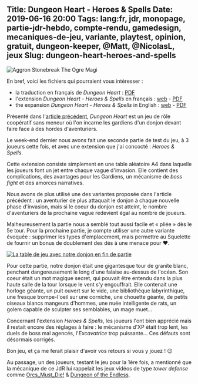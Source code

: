 Title: Dungeon Heart - Heroes & Spells
Date: 2019-06-16 20:00
Tags: lang:fr, jdr, monopage, partie-jdr-hebdo, compte-rendu, gamedesign, mecaniques-de-jeu, variante, playtest, opinion, gratuit, dungeon-keeper, @Matt, @NicolasL, jeux
Slug: dungeon-heart-heroes-and-spells
---
![Aggron Stonebreak The Ogre Magi](images/2019/06/aggron_stonebreak_the_ogre_magi_by_halycon450.png)

En bref, voici les fichiers qui pourraient vous intéresser :

- la traduction en français de _Dungeon Heart_ : [PDF](https://chezsoi.org/lucas/blog/images/jdr/DungeonHeart_BW_v1.6_fr.pdf)
- l'extension _Dungeon Heart - Heroes & Spells_ en français : [web](https://lucas-c.github.io/jdr/DungeonHeartHeroesAndSpells/) - [PDF](https://chezsoi.org/lucas/blog/images/jdr/DungeonHeartHeroesAndSpells-v1.6-fr.pdf)
- the expansion _Dungeon Heart - Heroes & Spells_ in English : [web](https://lucas-c.github.io/jdr/DungeonHeartHeroesAndSpells/DungeonHeartHeroesAndSpells_en.html) - [PDF](https://chezsoi.org/lucas/blog/images/jdr/DungeonHeartHeroesAndSpells-v1.6-en.pdf)

Présenté dans l'[article précédent](dungeon-heart.html), _Dungeon Heart_ est un jeu de rôle coopératif sans meneur
où l'on incarne les gardiens d'un donjon devant faire face à des hordes d'aventuriers.

Le week-end dernier nous avons fait une seconde partie de test du jeu, à 3 joueurs cette fois,
et avec une extension que j'ai concocté : _Heroes & Spells_.

Cette extension consiste simplement en une table aléatoire A4 dans laquelle les joueurs font un jet entre chaque vague d'invasion.
Elle contient des complications, des avantages pour les Gardiens, un mécanisme de _boss fight_ et des amorces narratives.

Nous avons de plus utilisé une des variantes proposée dans l'article précédent :
un aventurier de plus attaquait le donjon à chaque nouvelle phase d'invasion, mais si le coeur du donjon est atteint,
le nombre d'aventuriers de la prochaine vague redevient égal au nombre de joueurs.

Malheureusement la partie nous a semblé tout aussi facile et « pliée » dès le 5e tour.
Pour la prochaine partie, je compte utiliser une autre variante évoquée :
supprimer les types d'emplacement, mais permettre au Squelette de fournir un bonus de doublement des dés à une menace pour ❤.

[![La table de jeu avec notre donjon en fin de partie](images/2019/06/IMG_20190608_204613.jpg)](images/2019/06/IMG_20190608_204613.jpg)

Pour cette partie, notre donjon était une gigantesque tour de granite blanc,
penchant dangereusement le long d'une falaise au-dessus de l'océan.
Son coeur était un mot magique secret, qui pouvait être entendu dans la plus haute salle de la tour
lorsque le vent s'y engouffrait.
Elle contenait une horloge géante, un puit ouvert sur le vide, une bibliothèque labyrinthique,
une fresque trompe-l'oeil sur une corniche, une chouette géante, de petits oiseaux blancs mangeurs d'hommes,
une nuée intelligente de rats, un golem capable de sculpter ses semblables, un mage muet...

Concernant l'extension _Heroes & Spells_, les joueurs l'ont bien apprécié mais il restait encore des réglages à faire :
le mécanisme d'XP était trop lent, les duels de boss mal agencés, l'_Excavatrice_ trop puissante...
Ces défauts sont désormais corrigés.

Bon jeu, et ça me ferait plaisir d'avoir vos retours si vous y jouez ! 😉

Au passage, un des joueurs, testant le jeu pour la 1ère fois, a mentionné que la mécanique de ce JdR lui rappelait les jeux vidéos de type _tower defense_
comme [Orcs_Must_Die!](https://en.wikipedia.org/wiki/Orcs_Must_Die!) & [Dungeon of the Endless](https://en.wikipedia.org/wiki/Dungeon_of_the_Endless).

<style>
hr { margin: 5rem; }
</style>
